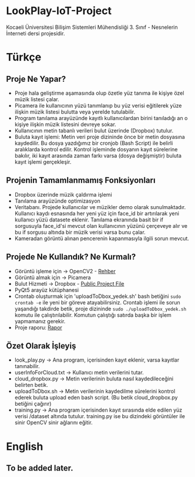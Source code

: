 # LookPlay-IoT-Project
Kocaeli Üniversitesi Bilişim Sistemleri Mühendisliği 3. Sınıf - Nesnelerin İnterneti dersi projesidir.

# Türkçe

## Proje Ne Yapar?
* Proje hala geliştirme aşamasında olup özetle yüz tanıma ile kişiye özel müzik listesi çalar.
* Picamera ile kullanıcının yüzü tanımlanıp bu yüz verisi eğitilerek yüze ilişkin müzik listesi bulutta veya yerelde tutulabilir.
* Program tanılama arayüzünde kayıtlı kullanıcılardan birini tanıladığı an o kişiye ilişkin müzik listesini devreye sokar.
* Kullanıcının metin tabanlı verileri bulut üzerinde (Dropbox) tutulur. 
* Buluta kayıt işlemi: Metin veri proje dizininde önce bir metin dosyasına kaydedilir. Bu dosya yazdığımız bir cronjob (Bash Script) ile belirli aralıklarda kontrol edilir. 
Kontrol işleminde dosyanın kayıt sürelerine bakılır, iki kayıt arasında zaman farkı varsa (dosya değişmiştir) buluta kayıt işlemi gerçekleşir.

## Projenin Tamamlanmamış Fonksiyonları
* Dropbox üzerinde müzik çaldırma işlemi
* Tanılama arayüzünde optimizasyon
* Veritabanı. Projede kullanıcılar ve müzikler demo olarak sunulmaktadır. Kullanıcı kaydı esnasında her yeni yüz için face_id bir artırılarak yeni kullanıcı yüzü datasete eklenir.
Tanılama ekranında basit bir if sorgusuyla face_id'si mevcut olan kullanıcının yüzünü çerçeveye alır ve bu if sorgusu altında bir müzik verisi varsa bunu çalar.
* Kameradan görüntü alınan pencerenin kapanmasıyla ilgili sorun mevcut.

## Projede Ne Kullandık? Ne Kurmalı?
* Görüntü işleme için -> OpenCV2 - [Rehber](https://www.pyimagesearch.com/2016/04/18/install-guide-raspberry-pi-3-raspbian-jessie-opencv-3/)
* Görüntü almak için -> Picamera 
* Bulut Hizmeti -> Dropbox - [Public Project File](https://www.dropbox.com/developers/apps/info/kqchkl1olkzsxec)
* PyQt5 arayüz kütüphanesi
* Crontab oluşturmak için 'uploadToDbox_yedek.sh' bash betiğini <code>sudo crontab -e</code> ile yeni bir göreve atayabilirsiniz.
Crontab işlemi ile sorun yaşandığı takdirde betik, proje dizininde <code>sudo ./uploadToDbox_yedek.sh</code> komutu ile çalıştırılabilir. Komutun çalıştığı satırda başka bir işlem yapmamanız gerekir.
* Proje raporu: [Rapor](https://www.dropbox.com/s/1ml2f2jsa9y1wru/iotrapor_lookplay.pdf?dl=0)

## Özet Olarak İşleyiş
* look_play.py -> Ana program, içerisinden kayıt eklenir, varsa kayıtlar tanınabilir.
* userInfoForCloud.txt -> Kullanıcı metin verilerini tutar.
* cloud_dropbox.py -> Metin verilerinin buluta nasıl kaydedileceğini belirten betik.
* uploadToDbox.sh -> Metin verilerinin kaydedilme sürelerini kontrol ederek buluta upload eden bash script.
(Bu betik cloud_dropbox.py betiğini çağırır)
* training.py -> Ana program içerisinden kayıt sırasında elde edilen yüz verisi /dataset altında tutulur. training.py ise bu dizindeki görüntüler ile sinir OpenCV sinir ağlarını eğitir.


# English
## To be added later.
